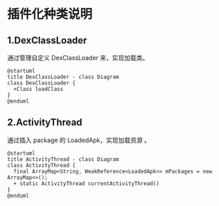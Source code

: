  插件化种类说明 
===================
1.DexClassLoader 
----------
通过管理自定义 DexClassLoader 来，实现加载类。
```uml
@startuml
title DexClassLoader - class Diagram
class DexClassLoader {
  +Class loadClass
}
@enduml
```
 
2.ActivityThread
---------
通过插入 package 的  LoadedApk，实现加载资源 。

```uml
@startuml
title ActivityThread - class Diagram
class ActivityThread {
  final ArrayMap<String, WeakReference<LoadedApk>> mPackages = new ArrayMap<>();
  + static ActivityThread currentActivityThread()
}
@enduml
```